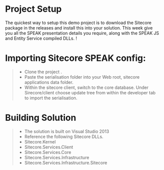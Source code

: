 Project Setup
===================


The quickest way to setup this demo project is to download the Sitecore package in the releases and install this into your solution. This week give you all the SPEAK presentation details you require, along with the SPEAK JS and Entity Service compiled DLLs. ! 

# **Importing Sitecore SPEAK config:**

> - Clone the project .
> - Paste the serialisation folder into your Web root, sitecore applications data folder. 
> - Within the sitecore client, switch to the core database. Under Sirecore/client  choose update tree from within the developer tab to import the serialisation.  


# **Building Solution**

> - The solution is built on Visual Studio 2013
> - Reference the following Sitecore DLLs.
> - Sitecore.Kernel
> - Sitecore.Services.Client
> - Sitecore.Services.Core
> - Sitecore.Services.Infrastructure
> - Sitecore.Services.Infrastructure.Sitecore
